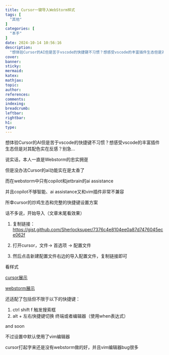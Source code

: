 ```yaml
---
title: Cursor一键导入WebStorm样式
tags: [
  "其他"
]
categories: [
  "本手"
]
date: 2024-10-14 10:56:16
description:
  "想体验Cursor的AI但是苦于vscode的快捷键不习惯？想感受vscode的丰富插件生态但是对其配色实在反感？别急..."
cover:
banner:
sticky:
mermaid:
katex:
mathjax:
topic:
author:
references:
comments:
indexing:
breadcrumb:
leftbar:
rightbar:
h1:
type:
---
```

想体验Cursor的AI但是苦于vscode的快捷键不习惯？想感受vscode的丰富插件生态但是对其配色实在反感？别急...

说实话，本人一直是Webstorm的忠实拥趸

但是没办法Cursor的ai功能实在是太香了

而在webstorm中只有copilot和jetbrain的ai assistance

并且copilot不够智能、ai assistance又和vim插件非常不兼容

所幸cursor的炒鸡生态和完整的快捷键设置方案

话不多说，开始导入（文章末尾看效果）

1. 复制链接： https://gist.github.com/Sherlocksuper/7376c4e8104ee0a87d7476045ece062f

2. 打开cursor，文件-> 首选项 -> 配置文件

3. 然后点击新建配置文件右边的导入配置文件，复制链接即可

看样式

[cursor展示](15cursor-style/cursor-overview.png)

[webstorm展示](15cursor-style/webstorm-overview.png)

还适配了包括但不限于以下的快捷键：

1. ctrl shift f  触发搜索框
2. alt + 左右快捷键切换 终端或者编辑器（使用when表达式）

and soon

不过设置中默认使用了vim编辑器

cursor打起字来还是没有webstorm做的好，并且vim编辑器bug很多
